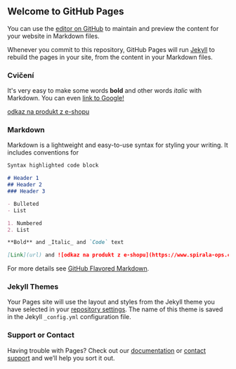 ## Welcome to GitHub Pages

You can use the [editor on GitHub](https://github.com/titan821/dan/edit/gh-pages/index.md) to maintain and preview the content for your website in Markdown files.

Whenever you commit to this repository, GitHub Pages will run [Jekyll](https://jekyllrb.com/) to rebuild the pages in your site, from the content in your Markdown files.

### Cvičení

It's very easy to make some words **bold** and other words *italic* with Markdown. You can even [link to Google!](http://google.com)

[odkaz na produkt z e-shopu](https://www.spirala-ops.cz/_files/200001390-51bfa51bfc/susenky2.jpg)

### Markdown

Markdown is a lightweight and easy-to-use syntax for styling your writing. It includes conventions for

```markdown
Syntax highlighted code block

# Header 1
## Header 2
### Header 3

- Bulleted
- List

1. Numbered
2. List

**Bold** and _Italic_ and `Code` text

[Link](url) and ![odkaz na produkt z e-shopu](https://www.spirala-ops.cz/_files/200001390-51bfa51bfc/susenky2.jpg)
```

For more details see [GitHub Flavored Markdown](https://guides.github.com/features/mastering-markdown/).

### Jekyll Themes

Your Pages site will use the layout and styles from the Jekyll theme you have selected in your [repository settings](https://github.com/titan821/dan/settings/pages). The name of this theme is saved in the Jekyll `_config.yml` configuration file.

### Support or Contact

Having trouble with Pages? Check out our [documentation](https://docs.github.com/categories/github-pages-basics/) or [contact support](https://support.github.com/contact) and we’ll help you sort it out.
